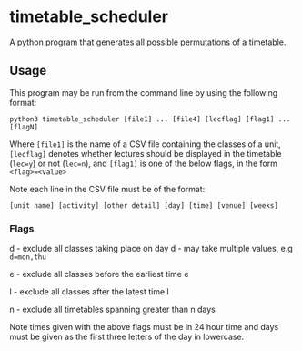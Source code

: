 # timetable_scheduler
A python program that generates all possible permutations of a timetable.

## Usage
This program may be run from the command line by using the following format:
  
 `python3 timetable_scheduler [file1] ... [file4] [lecflag] [flag1] ... [flagN]`
  
  Where `[file1]` is the name of a CSV file containing the classes of a unit, `[lecflag]` denotes whether lectures should be displayed in the timetable (`lec=y`) or not (`lec=n`), and `[flag1]` is one of the below flags, in the form `<flag>=<value>` 
  
  Note each line in the CSV file must be of the format:
  
 `[unit name] [activity] [other detail] [day] [time] [venue] [weeks]`




   
 ### Flags
 d - exclude all classes taking place on day d - may take multiple values, e.g `d=mon,thu`
 
 e - exclude all classes before the earliest time e
 
 l - exclude all classes after the latest time l 
 
 n - exclude all timetables spanning greater than n days
 
 Note times given with the above flags must be in 24 hour time and days must be given as the first three letters of the day in lowercase.
